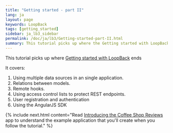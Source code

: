 ```yaml
---
title: "Getting started - part II"
lang: ja
layout: page
keywords: LoopBack
tags: [getting_started]
sidebar: ja_lb3_sidebar
permalink: /doc/ja/lb3/Getting-started-part-II.html
summary: This tutorial picks up where the Getting started with LoopBack tutorial ends, and it assumes you understand the basic concepts and tasks introduced in the first tutorial.
---
```


This tutorial picks up where [Getting started with LoopBack](Getting-started-with-LoopBack.html) ends

It covers:

1. Using multiple data sources in an single application.
1. Relations between models.
1. Remote hooks.
1. Using access control lists to protect REST endpoints.
1. User registration and authentication
1. Using the AngularJS SDK

{% include next.html content="Read [Introducing the Coffee Shop Reviews](Introducing-the-Coffee-Shop-Reviews-app.html) app to understand the example application that you'll create when you follow the tutorial."
%}
